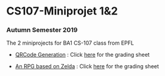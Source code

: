 # CS107-Miniprojet 1&2
### Autumn Semester 2019
The 2 miniprojects for BA1 CS-107 class from EPFL
- [QRCode Generation](https://github.com/MaximeZmt/CS107-Miniprojet1-2/tree/main/Project1/QRCode) : Click [here](https://github.com/MaximeZmt/CS107-Miniprojet1-2/blob/main/Project1/QRCode/MP1GradeSheet.pdf) for the grading sheet

- [An RPG based on Zelda](https://github.com/MaximeZmt/CS107-Miniprojet1-2/tree/main/Project2/MP2-2019) : Click [here](https://github.com/MaximeZmt/CS107-Miniprojet1-2/blob/main/Project2/MP2-2019/MP2GradeSheet.pdf) for the grading sheet

